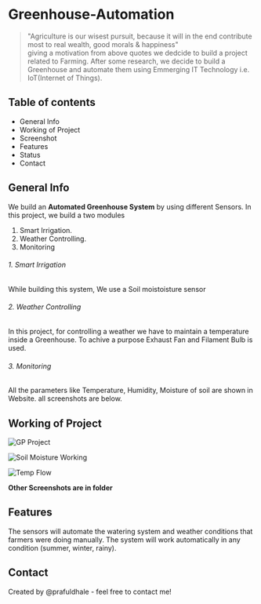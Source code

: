 # Greenhouse-Automation


> "Agriculture is our wisest pursuit, because it will in the end contribute most to real wealth, good morals & happiness"  
>   giving a motivation from above quotes we dedcide to build a project related to Farming. After some research, we decide to build a Greenhouse and automate them using 
> Emmerging IT Technology i.e. IoT(Internet of Things).


## Table of contents
* General Info
* Working of Project
* Screenshot
* Features
* Status
* Contact

## General Info
We build an **Automated Greenhouse System** by using different Sensors. 
In this project, we build a two modules
  1. Smart Irrigation.
  2. Weather Controlling.
  3. Monitoring
###### 1. Smart Irrigation
While building this system, We use a Soil moistoisture sensor

###### 2. Weather Controlling
In this project, for controlling a weather we have to maintain a temperature inside a Greenhouse. To achive a purpose Exhaust Fan and Filament Bulb is used.

###### 3. Monitoring
All the parameters like Temperature, Humidity, Moisture of soil are shown in Website. all screenshots are below.


## Working of Project


![GP Project ](https://user-images.githubusercontent.com/67104868/190922529-e73b5760-16eb-4e58-b9d4-172244a06e3d.png)

![Soil Moisture Working](https://user-images.githubusercontent.com/67104868/190922594-31b4b2ae-4923-4a96-ad83-02f70623081f.png)

![Temp Flow](https://user-images.githubusercontent.com/67104868/190922598-b592f6ec-fa9b-4745-ad5c-63919237bba7.png)

**Other Screenshots are in folder**

## Features

The sensors will automate the watering system and weather conditions that farmers were doing manually. The system will work automatically in any condition (summer, winter, rainy).
## Contact
Created by @prafuldhale - feel free to contact me!



